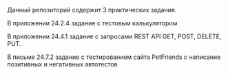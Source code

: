 Данный репозиторий содержит 3 практических задания.

В приложении 24.2.4 задание с тестовым калькулятором

В приложении 24.4.1 задание с запросами REST API GET, POST, DELETE, PUT.

В письме 24.7.2 задание с тестированием сайта PetFriends с написание позитивных и негативных автотестов
